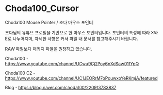 # Choda100_Cursor
Choda100 Mouse Pointer / 초다 마우스 포인터

초다님의 유튜브 프로필을 기반으로 한 마우스 포인터입니다.
포인터의 특성에 따라 X와 E로 나누어지며, 자세한 사항은 커서 파일 내 문서를 참고해주시기 바랍니다.

RAW 파일보다 패키지 파일을 권장하고 있습니다.

Choda100 - https://www.youtube.com/channel/UCwu9Cj2Poy6nXdSaw01fYpQ

Choda100 C2 - https://www.youtube.com/channel/UC1JEORrM7oPouwxoYeRKmjA/featured

Blog - https://blog.naver.com/choda100/220913783837
